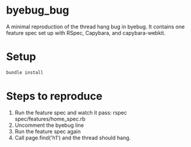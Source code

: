 # byebug_bug
A minimal reproduction of the thread hang bug in byebug. It contains one feature spec set up with RSpec, Capybara, and capybara-webkit.

# Setup
```ruby
bundle install
```

# Steps to reproduce
1. Run the feature spec and watch it pass: rspec spec/features/home_spec.rb
2. Uncomment the byebug line
3. Run the feature spec again
4. Call page.find('h1') and the thread should hang.